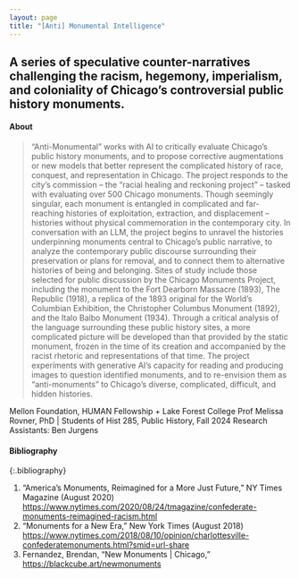 ```yaml
---
layout: page
title: "[Anti] Monumental Intelligence"
---
```

A series of speculative counter-narratives challenging the racism, hegemony, imperialism, and coloniality of Chicago’s controversial public history monuments.
---

#### About
>“Anti-Monumental” works with AI to critically evaluate Chicago’s public history
monuments, and to propose corrective augmentations or new models that better
represent the complicated history of race, conquest, and representation in Chicago.
>The project responds to the city’s commission – the “racial healing and reckoning project”
– tasked with evaluating over 500 Chicago monuments. Though seemingly singular,
each monument is entangled in complicated and far-reaching histories of exploitation,
extraction, and displacement – histories without physical commemoration in the
contemporary city.
>In conversation with an LLM, the project begins to unravel the histories underpinning monuments
central to Chicago’s public narrative, to analyze the contemporary public discourse surrounding
their preservation or plans for removal, and to connect them to alternative histories of being and belonging.
> Sites of study include those selected for public discussion by the Chicago Monuments Project, including the monument to the Fort Dearborn Massacre (1893), The Republic (1918), a replica of the 1893 original for the World’s Columbian Exhibition, the Christopher Columbus Monument (1892), and the Italo Balbo Monument (1934).
>Through a critical analysis of the language surrounding these public history sites, a more complicated picture will be developed than that provided by the static monument, frozen in the time of its creation and accompanied by the racist rhetoric and representations of that time. 
>The project experiments with generative AI’s capacity for reading and producing images to question identified
monuments, and to re-envision them as “anti-monuments” to Chicago’s diverse, complicated, difficult,
and hidden histories.

>
Mellon Foundation, HUMAN Fellowship + Lake Forest College
Prof Melissa Rovner, PhD | Students of Hist 285, Public History, Fall 2024 
Research Assistants: Ben Jurgens

#### Bibliography
{:.bibliography}
1. “America’s Monuments, Reimagined for a More Just Future,” NY Times
Magazine (August 2020) https://www.nytimes.com/2020/08/24/tmagazine/confederate-monuments-reimagined-racism.html
2. “Monuments for a New Era,” New York Times (August 2018) https://www.nytimes.com/2018/08/10/opinion/charlottesville-confederatemonuments.html?smid=url-share
3. Fernandez, Brendan, “New Monuments | Chicago,” https://blackcube.art/newmonuments

